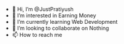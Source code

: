 - 👋 Hi, I’m @JustPratiyush
- 👀 I’m interested in Earning Money
- 🌱 I’m currently learning Web Development
- 💞️ I’m looking to collaborate on Nothing
- 📫 How to reach me 

<!---
JustPratiyush/JustPratiyush is a ✨ special ✨ repository because its `README.md` (this file) appears on your GitHub profile.
You can click the Preview link to take a look at your changes.
--->
